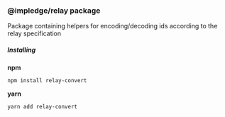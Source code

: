 ### @impledge/relay package

Package containing helpers for encoding/decoding ids according to the relay specification


##### Installing
**npm**
```
npm install relay-convert
```

**yarn**
```
yarn add relay-convert
```

